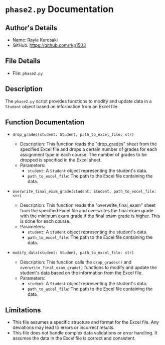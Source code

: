 # `phase2.py` Documentation

## Author's Details
- Name: Rayla Kurosaki
- GitHub: https://github.com/rkp1503

## File Details
- File: `phase2.py`

## Description
The `phase2.py` script provides functions to modify and update data in a `Student` object based on information from an Excel file.

## Function Documentation

- `drop_grades(student: Student, path_to_excel_file: str)`
    - Description: This function reads the "drop_grades" sheet from the specified Excel file and drops a certain number of grades for each assignment type in each course. The number of grades to be dropped is specified in the Excel sheet.
    - Parameters:
        - `student`: A `Student` object representing the student's data.
        - `path_to_excel_file`: The path to the Excel file containing the data.

- `overwrite_final_exam_grade(student: Student, path_to_excel_file: str)`
    - Description: This function reads the "overwrite_final_exam" sheet from the specified Excel file and overwrites the final exam grade with the minimum exam grade if the final exam grade is higher. This is done for each course.
    - Parameters:
        - `student`: A `Student` object representing the student's data.
        - `path_to_excel_file`: The path to the Excel file containing the data.

- `modify_data(student: Student, path_to_excel_file: str)`
    - Description: This function calls the `drop_grades()` and `overwrite_final_exam_grade()` functions to modify and update the student's data based on the information from the Excel file.
    - Parameters:
        - `student`: A `Student` object representing the student's data.
        - `path_to_excel_file`: The path to the Excel file containing the data.

## Limitations

- This file assumes a specific structure and format for the Excel file. Any deviations may lead to errors or incorrect results.
- This file does not handle complex data validations or error handling. It assumes the data in the Excel file is correct and consistent.
